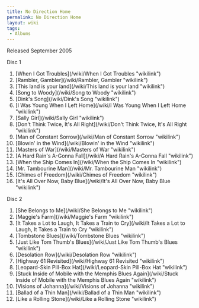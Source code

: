 ```yaml
---
title: No Direction Home
permalink: No Direction Home
layout: wiki
tags:
 - Albums
---
```


Released September 2005

Disc 1

1.  [When I Got Troubles](/wiki/When I Got Troubles "wikilink")
2.  [Rambler, Gambler](/wiki/Rambler, Gambler "wikilink")
3.  [This land is your land](/wiki/This land is your land "wikilink")
4.  [Song to Woody](/wiki/Song to Woody "wikilink")
5.  [Dink's Song](/wiki/Dink's Song "wikilink")
6.  [I Was Young When I Left
    Home](/wiki/I Was Young When I Left Home "wikilink")
7.  [Sally Girl](/wiki/Sally Girl "wikilink")
8.  [Don't Think Twice, It's All
    Right](/wiki/Don't Think Twice, It's All Right "wikilink")
9.  [Man of Constant Sorrow](/wiki/Man of Constant Sorrow "wikilink")
10. [Blowin' in the Wind](/wiki/Blowin' in the Wind "wikilink")
11. [Masters of War](/wiki/Masters of War "wikilink")
12. [A Hard Rain's A-Gonna Fall](/wiki/A Hard Rain's A-Gonna Fall "wikilink")
13. [When the Ship Comes In](/wiki/When the Ship Comes In "wikilink")
14. [Mr. Tambourine Man](/wiki/Mr. Tambourine Man "wikilink")
15. [Chimes of Freedom](/wiki/Chimes of Freedom "wikilink")
16. [It's All Over Now, Baby
    Blue](/wiki/It's All Over Now, Baby Blue "wikilink")

Disc 2

1.  [She Belongs to Me](/wiki/She Belongs to Me "wikilink")
2.  [Maggie's Farm](/wiki/Maggie's Farm "wikilink")
3.  [It Takes a Lot to Laugh, It Takes a Train to
    Cry](/wiki/It Takes a Lot to Laugh, It Takes a Train to Cry "wikilink")
4.  [Tombstone Blues](/wiki/Tombstone Blues "wikilink")
5.  [Just Like Tom Thumb's
    Blues](/wiki/Just Like Tom Thumb's Blues "wikilink")
6.  [Desolation Row](/wiki/Desolation Row "wikilink")
7.  [Highway 61 Revisited](/wiki/Highway 61 Revisited "wikilink")
8.  [Leopard-Skin Pill-Box Hat](/wiki/Leopard-Skin Pill-Box Hat "wikilink")
9.  [Stuck Inside of Mobile with the Memphis Blues
    Again](/wiki/Stuck Inside of Mobile with the Memphis Blues Again "wikilink")
10. [Visions of Johanna](/wiki/Visions of Johanna "wikilink")
11. [Ballad of a Thin Man](/wiki/Ballad of a Thin Man "wikilink")
12. [Like a Rolling Stone](/wiki/Like a Rolling Stone "wikilink")

